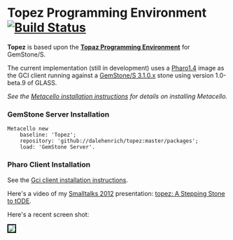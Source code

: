 # Topez Programming Environment [![Build Status](https://travis-ci.org/dalehenrich/topez.png?branch=master)](https://travis-ci.org/dalehenrich/topez)

**Topez** is based upon the [**Topaz Programming Environment**][3] for GemStone/S.

The current implementation (still in development) uses a [Pharo1.4][1] image as the GCI client running against a [GemStone/S 3.1.0.x][2] stone using
version 1.0-beta.9 of GLASS.

*See the [Metacello installation instructions](https://github.com/dalehenrich/metacello-work/blob/master/README.md) 
for details on installing Metacello.*

### GemStone Server Installation

```Smalltalk
Metacello new
    baseline: 'Topez';
    repository: 'github://dalehenrich/topez:master/packages';
    load: 'GemStone Server'.
```

### Pharo Client Installation

See the [Gci client installation instructions](https://github.com/dalehenrich/topez/blob/master/docs/GciClientInstallation.md).

Here's a video of my 
[Smalltalks 2012](http://www.fast.org.ar/smalltalks2012?_s=bvlW29Av2dix9EWt&_k=OGfhqoGSxR431Tth) 
presentation:
[topez: A Stepping Stone to tODE](http://www.youtube.com/watch?v=pIp_Y46iB_I&list=PLCGAAdUizzH31VumrhrK2HHepHu3DBpY0&index=14).

Here's a recent screen shot:

<img style="border: 2px solid #000000;" src="https://raw.github.com/dalehenrich/topez/master/docs/screenShot_2013-03-10.png" />

[1]: http://www.pharo-project.org/pharo-download/release-1-4
[2]: http://gemstonesoup.wordpress.com/2012/09/21/gemstones-3-1-0-1-is-shipping/
[3]: http://community.gemstone.com/download/attachments/6816350/GS64-Topaz-3.0.pdf?version=1
 

